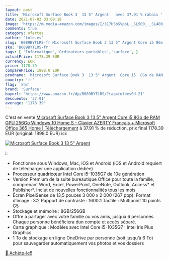 ```yaml
---
layout: post
title: 'Microsoft Surface Book 3  13 5" Argent   avec 37.91 % rabais '
date: 2021-07-03 03:09:18
image: 'https://m.media-amazon.com/images/I/317H5bSVpoL._SL500_._SL400_.jpg'
comments: true
category: ofertas
author: 'tole.es'
slug: 'B089BYTLRS-fr Microsoft Surface Book 3 13 5" Argent Core i5 8Go de RAM...'
sku: 'B089BYTLRS-fr'
tags: [ 'Informatique','Ordinateurs portables','surface', ]
actualPrice: 1178.39 EUR
currency: EUR
price: 1178.39
comparePrice: 1898.0 EUR
prodname: 'Microsoft Surface Book 3  13 5" Argent  Core i5  8Go de RAM  GPU 256Go  Windows 10 Home S  - Clavier AZERTY Français + Microsoft Office 365 Home | Téléchargement'
country: 'fr'
flag: '🇫🇷'
brand: 'Surface'
buyurl: 'https://www.amazon.fr/dp/B089BYTLRS/?tag=tolees0d-21'
descuento: '37.91'
average: '1178.39'
---
```


C'est en vente [Microsoft Surface Book 3  13 5" Argent  Core i5  8Go de RAM  GPU 256Go  Windows 10 Home S  - Clavier AZERTY Français + Microsoft Office 365 Home | Téléchargement](https://www.amazon.fr/dp/B089BYTLRS/?tag=tolees0d-21)  à  37.91 % de réduction, prix final  1178.39 EUR (original: 1898.0 EUR) ici:

[![Microsoft Surface Book 3  13 5" Argent  ](https://m.media-amazon.com/images/I/317H5bSVpoL._SL500_._SL400_.jpg)](https://www.amazon.fr/dp/B089BYTLRS/?tag=tolees0d-21)

ℹ️:

- Fonctionne sous Windows, Mac, iOS et Android (iOS et Android requiert de télécharger une application dédiée)
- Processeur quadricœur Intel Core i5-1035G7 de 10e génération
- Version Premium de la suite bureautique Office pour toute la famille, comprenant Word, Excel, PowerPoint, OneNote, Outlook, Access* et Publisher*. Inclut de nouvelles fonctionnalités tous les mois
- Écran PixelSense de 13,5 pouces 3 000 x 2 000 (267 ppp). Format d’image : 3:2 Rapport de contraste : 1600:1 Tactile : Multipoint 10 points G5
- Stockage et mémoire : 8GB/256GB
- Offre à partager avec votre famille ou vos amis, jusquà 6 personnes. Chaque personne bénéficiera dun compte et accès séparé.
- Carte graphique : Modèles avec Intel Core i5-1035G7 : Intel Iris Plus Graphics
- 1 To de stockage en ligne OneDrive par personne (soit jusqu’à 6 To) pour sauvegarder automatiquement vos photos et vos dossiers

[🛒 Achète-le!!](https://www.amazon.fr/dp/B089BYTLRS/?tag=tolees0d-21)
